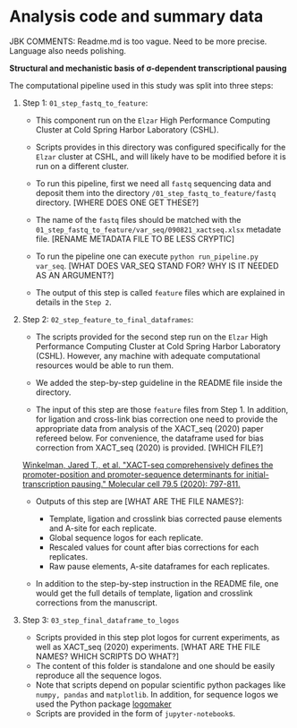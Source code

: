 # Analysis code and summary data

JBK COMMENTS: Readme.md is too vague. Need to be more precise. Language also needs polishing. 

**Structural and mechanistic basis of σ-dependent transcriptional pausing**

The computational pipeline used in this study was split into three steps: 

1. Step 1: `01_step_fastq_to_feature`: 

    - This component run on the `Elzar` High Performance Computing Cluster at Cold Spring Harbor Laboratory (CSHL). 

    - Scripts provides in this directory was configured specifically for the `Elzar` cluster at CSHL, and will likely have to be modified before it is run on a different cluster. 
    - To run this pipeline, first we need all `fastq` sequencing data and deposit them into the directory `/01_step_fastq_to_feature/fastq` directory. [WHERE DOES ONE GET THESE?]
    - The name of the `fastq` files should be matched with the `01_step_fastq_to_feature/var_seq/090821_xactseq.xlsx` metadate file. [RENAME METADATA FILE TO BE LESS CRYPTIC]
    - To run the pipeline one can execute `python run_pipeline.py var_seq`. [WHAT DOES VAR_SEQ STAND FOR? WHY IS IT NEEDED AS AN ARGUMENT?]
    - The output of this step is called `feature` files which are explained in details in the `Step 2`. 

2. Step 2: `02_step_feature_to_final_dataframes`:

    - The scripts provided for the second step run on the `Elzar` High Performance Computing Cluster at Cold Spring Harbor Laboratory (CSHL). However, any machine with adequate computational resources would be able to run them.

    - We added the step-by-step guideline in the README file inside the directory.

    - The input of this step are those `feature` files from Step 1. In addition, for ligation and cross-link bias correction one need to provide the appropriate data from analysis of the XACT_seq (2020) paper refereed below. For convenience, the dataframe used for bias correction from XACT_seq (2020) is provided. [WHICH FILE?]
    
    [Winkelman, Jared T., et al. "XACT-seq comprehensively defines the promoter-position and promoter-sequence determinants for initial-transcription pausing." Molecular cell 79.5 (2020): 797-811.](https://doi.org/10.1016/j.molcel.2020.07.006)
   
    - Outputs of this step are [WHAT ARE THE FILE NAMES?]:
        - Template, ligation and crosslink bias corrected pause elements and A-site for each replicate.
        - Global sequence logos for each replicate.
        - Rescaled values for count after bias corrections for each replicates.
        - Raw pause elements, A-site dataframes for each replicates.

    - In addition to the step-by-step instruction in the README file, one would get the full details of template, ligation and crosslink corrections from the manuscript.

 3. Step 3: `03_step_final_dataframe_to_logos`
 
    - Scripts provided in this step plot logos for current experiments, as well as XACT_seq (2020) experiments. [WHAT ARE THE FILE NAMES? WHICH SCRIPTS DO WHAT?]
    - The content of this folder is standalone and one should be easily reproduce all the sequence logos. 
    - Note that scripts depend on popular scientific python packages like `numpy, pandas` and `matplotlib`. In addition, for sequence logos we used the Python package [logomaker](https://logomaker.readthedocs.io/en/latest/)
    - Scripts are provided in the form of `jupyter-notebook`s.
